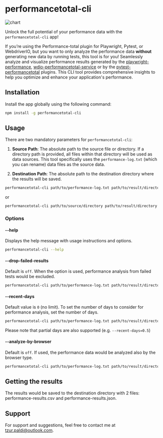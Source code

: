 # performancetotal-cli

![chart](resources/chart.png)

Unlock the full potential of your performance data with the `performancetotal-cli` app!

If you’re using the Performance-total plugin for Playwright, Pytest, or WebdriverIO, but you want to only analyze the performance data __without__ generating new data by running tests, this tool is for you! Seamlessly analyze and visualize performance results generated by the [playwright-performance](https://www.npmjs.com/package/playwright-performance), [wdio-performancetotal-service](https://www.npmjs.com/package/wdio-performancetotal-service) or by the [pytest-performancetotal](https://pypi.org/project/pytest-performancetotal/) plugins. This CLI tool provides comprehensive insights to help you optimize and enhance your application's performance.

## Installation

Install the app globally using the following command:

```sh
npm install -g performancetotal-cli
```

## Usage

There are two mandatory parameters for `performancetotal-cli`:

1. **Source Path**: The absolute path to the source file or directory. If a directory path is provided, all files within that directory will be used as data sources. This tool specifically uses the `performance-log.txt` (which you can rename) data files as the source data.

2. **Destination Path**: The absolute path to the destination directory where the results will be saved.

```sh
performancetotal-cli path/to/performance-log.txt path/to/result/directory
```

or

```sh
performancetotal-cli path/to/source/directory path/to/result/directory
```

### Options

#### --help

Displays the help message with usage instructions and options.

```sh
performancetotal-cli --help
```

#### --drop-failed-results

Default is `off`. When the option is used, performance analysis from failed tests would be excluded.

```sh
performancetotal-cli path/to/performance-log.txt path/to/result/directory/ --drop-failed-results
```

#### --recent-days

Default value is `0` (no limit). To set the number of days to consider for performance analysis, set the number of days.

```sh
performancetotal-cli path/to/performance-log.txt path/to/result/directory/ --recent-days=3
```

Please note that partial days are also supported (e.g. `--recent-days=0.5`)

#### --analyze-by-browser

Default is `off`. If used, the performance data would be analyzed also by the browser type.

```sh
performancetotal-cli path/to/performance-log.txt path/to/result/directory/ --analyze-by-browser
```

## Getting the results

The results would be saved to the destination directory with 2 files: performance-results.csv and performance-results.json.

## Support

For support and suggestions, feel free to contact me at [tzur.paldi@outlook.com](mailto:tzur.paldi@outlook.com).